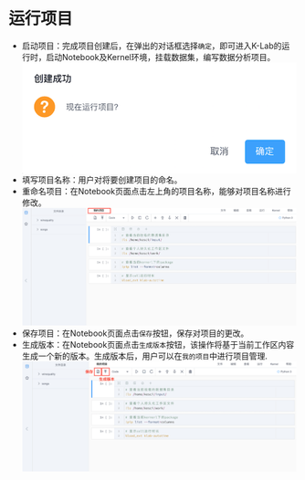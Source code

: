 # 运行项目

* 启动项目：完成项目创建后，在弹出的对话框选择`确定`，即可进入K-Lab的运行时，启动Notebook及Kernel环境，挂载数据集，编写数据分析项目。
  <br><img src="/image/运行项目.png" alt="图片名称" align=center />
* 填写项目名称：用户对将要创建项目的命名。
* 重命名项目：在Notebook页面点击左上角的项目名称，能够对项目名称进行修改。
  ![image description](/image/运行时-修改项目名称.png)
* 保存项目：在Notebook页面点击`保存`按钮，保存对项目的更改。
* 生成版本：在Notebook页面点击`生成版本`按钮，该操作将基于当前工作区内容生成一个新的版本。生成版本后，用户可以在`我的项目`中进行项目管理.
  ![image description](/image/运行时-生成版本.png)
